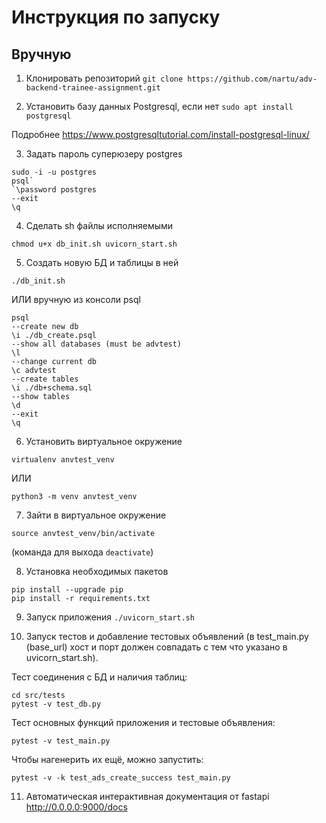 # Инструкция по запуску

## Вручную

1. Клонировать репозиторий `git clone https://github.com/nartu/adv-backend-trainee-assignment.git`

2. Установить базу данных Postgresql, если нет
`sudo apt install postgresql`

Подробнее https://www.postgresqltutorial.com/install-postgresql-linux/

3. Задать пароль суперюзеру postgres
```
sudo -i -u postgres
psql`
`\password postgres
--exit
\q
```

4. Сделать sh файлы исполняемыми

`chmod u+x db_init.sh uvicorn_start.sh`

5. Создать новую БД и таблицы в ней

`./db_init.sh`

ИЛИ вручную из консоли psql
```
psql
--create new db
\i ./db_create.psql
--show all databases (must be advtest)
\l
--change current db
\c advtest
--create tables
\i ./db+schema.sql
--show tables
\d
--exit
\q
```

6. Установить виртуальное окружение

`virtualenv anvtest_venv`

ИЛИ

`python3 -m venv anvtest_venv`

7. Зайти в виртуальное окружение

`source anvtest_venv/bin/activate`

(команда для выхода `deactivate`)

8. Установка необходимых пакетов
```
pip install --upgrade pip
pip install -r requirements.txt
```

9. Запуск приложения
`./uvicorn_start.sh`

10. Запуск тестов и добавление тестовых объявлений (в test_main.py (base_url) хост и порт должен совпадать с тем что указано в uvicorn_start.sh).

Тест соединения с БД и наличия таблиц:
```
cd src/tests
pytest -v test_db.py
```
Тест основных функций приложения и тестовые объявления:

`pytest -v test_main.py`

Чтобы нагенерить их ещё, можно запустить:

`pytest -v -k test_ads_create_success test_main.py`

11. Автоматическая интерактивная документация от fastapi http://0.0.0.0:9000/docs
